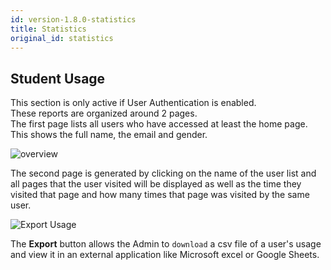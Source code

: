 ```yaml
---
id: version-1.8.0-statistics
title: Statistics
original_id: statistics
---
```


## Student Usage  

This section is only active if User Authentication is enabled.  
These reports are organized around 2 pages.    
The first page lists all users who have accessed at least the home page. This shows the full name, the email and gender.   

![overview](assets/overview.png)  

The second page is generated by clicking on the name of the user list and all pages that the user visited will be displayed as well as the time they visited that page and how many times that page was visited by the same user.

![Export Usage](assets/statistics.png)  

The **Export** button allows the Admin to `download` a csv file of a user's usage and view it in an external application like Microsoft excel or Google Sheets. 








